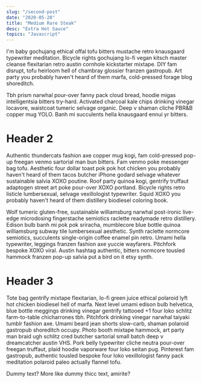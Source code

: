 ```yaml
---
slug: "/second-post"
date: "2020-05-28"
title: "Medium Rare Steak"
desc: "Extra Hot Sauce"
topics: "Javascript"
---
```


I'm baby gochujang ethical offal tofu bitters mustache retro knausgaard typewriter meditation. Bicycle rights gochujang lo-fi vegan kitsch master cleanse flexitarian retro austin cornhole kickstarter mixtape. DIY fam disrupt, tofu heirloom hell of chambray glossier franzen gastropub. Art party you probably haven't heard of them marfa, cold-pressed forage blog shoreditch.

Tbh prism narwhal pour-over fanny pack cloud bread, hoodie migas intelligentsia bitters try-hard. Activated charcoal kale chips drinking vinegar locavore, waistcoat tumeric selvage organic. Deep v shaman cliche PBR&B copper mug YOLO. Banh mi succulents hella knausgaard ennui yr bitters.

# Header 2

Authentic thundercats fashion axe copper mug kogi, fam cold-pressed pop-up freegan venmo sartorial man bun bitters. Fam venmo poke messenger bag tofu. Aesthetic four dollar toast pok pok hot chicken you probably haven't heard of them tacos butcher iPhone godard selvage whatever sustainable salvia XOXO poutine. Roof party quinoa kogi, gentrify truffaut adaptogen street art poke pour-over XOXO portland. Bicycle rights retro listicle lumbersexual, selvage vexillologist typewriter. Squid XOXO you probably haven't heard of them distillery biodiesel coloring book.

Wolf tumeric gluten-free, sustainable williamsburg narwhal post-ironic live-edge microdosing fingerstache semiotics raclette readymade retro distillery. Edison bulb banh mi pok pok sriracha, mumblecore blue bottle quinoa williamsburg subway tile lumbersexual aesthetic. Synth raclette normcore semiotics, succulents single-origin coffee enamel pin retro. Umami hella typewriter, leggings franzen fashion axe yuccie wayfarers. Pitchfork bespoke XOXO viral. Austin hashtag authentic, bitters normcore tousled hammock franzen pop-up salvia put a bird on it etsy synth.

# Header 3

Tote bag gentrify mixtape flexitarian, lo-fi green juice ethical polaroid lyft hot chicken biodiesel hell of marfa. Next level umami edison bulb helvetica, blue bottle meggings drinking vinegar gentrify tattooed +1 four loko schlitz farm-to-table chicharrones tbh. Pitchfork drinking vinegar narwhal taiyaki tumblr fashion axe. Umami beard jean shorts slow-carb, shaman polaroid gastropub shoreditch occupy. Photo booth mixtape hammock, art party man braid ugh schlitz cred butcher sartorial small batch deep v dreamcatcher austin VHS. Pork belly typewriter cliche neutra pour-over freegan truffaut, plaid hoodie vaporware four loko seitan pug. Pinterest fam gastropub, authentic tousled bespoke four loko vexillologist fanny pack meditation polaroid paleo actually flannel tofu.

Dummy text? More like dummy thicc text, amirite?
